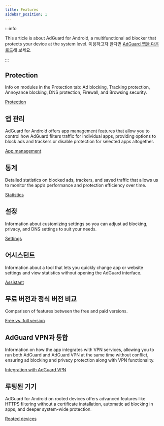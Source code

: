 ```yaml
---
title: Features
sidebar_position: 1
---
```


:::info

This article is about AdGuard for Android, a multifunctional ad blocker that protects your device at the system level. 이용하고자 한다면 [AdGuard 앱을 다운로드](https://agrd.io/download-kb-adblock)해 보세요.

:::

## Protection

Info on modules in the Protection tab: Ad blocking, Tracking protection, Annoyance blocking, DNS protection, Firewall, and Browsing security.

[Protection](/adguard-for-android/features/protection/protection.md)

## 앱 관리

AdGuard for Android offers app management features that allow you to control how AdGuard filters traffic for individual apps, providing options to block ads and trackers or disable protection for selected apps altogether.

[App management](/adguard-for-android/features/app-management.md)

## 통계

Detailed statistics on blocked ads, trackers, and saved traffic that allows us to monitor the app’s performance and protection efficiency over time.

[Statistics](/adguard-for-android/features/statistics.md)

## 설정

Information about customizing settings so you can adjust ad blocking, privacy, and DNS settings to suit your needs.

[Settings](/adguard-for-android/features/settings.md)

## 어시스턴트

Information about a tool that lets you quickly change app or website settings and view statistics without opening the AdGuard interface.

[Assistant](/adguard-for-android/features/assistant.md)

## 무료 버전과 정식 버전 비교

Comparison of features between the free and paid versions.

[Free vs. full version](/adguard-for-android/features/free-vs-full.mdx)

## AdGuard VPN과 통합

Information on how the app integrates with VPN services, allowing you to run both AdGuard and AdGuard VPN at the same time without conflict, ensuring ad blocking and privacy protection along with VPN functionality.

[Integration with AdGuard VPN](/adguard-for-android/features/integration-with-vpn.md)

## 루팅된 기기

AdGuard for Android on rooted devices offers advanced features like HTTPS filtering without a certificate installation, automatic ad blocking in apps, and deeper system-wide protection.

[Rooted devices](/adguard-for-android/features/rooted.md)
